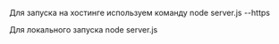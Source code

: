 Для запуска на хостинге используем команду
node server.js --https

Для локального запуска
node server.js